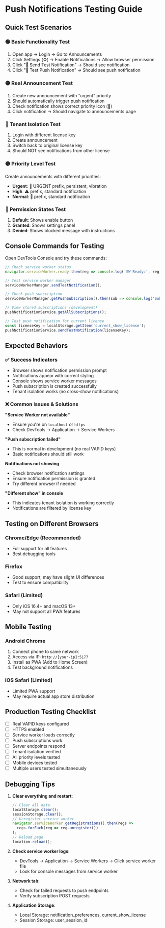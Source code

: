 # Push Notifications Testing Guide

## Quick Test Scenarios

### 🟢 **Basic Functionality Test**
1. Open app → Login → Go to Announcements
2. Click Settings (⚙️) → Enable Notifications → Allow browser permission
3. Click "🧪 Send Test Notification" → Should see notification
4. Click "🚀 Test Push Notification" → Should see push notification

### 🟡 **Real Announcement Test**
1. Create new announcement with "urgent" priority
2. Should automatically trigger push notification
3. Check notification shows correct priority icon (🚨)
4. Click notification → Should navigate to announcements page

### 🔵 **Tenant Isolation Test**
1. Login with different license key
2. Create announcement
3. Switch back to original license key
4. Should NOT see notifications from other license

### 🟣 **Priority Level Test**
Create announcements with different priorities:
- **Urgent**: 🚨 URGENT prefix, persistent, vibration
- **High**: ⚠️ prefix, standard notification
- **Normal**: 📢 prefix, standard notification

### 🔴 **Permission States Test**
1. **Default**: Shows enable button
2. **Granted**: Shows settings panel
3. **Denied**: Shows blocked message with instructions

## Console Commands for Testing

Open DevTools Console and try these commands:

```javascript
// Check service worker status
navigator.serviceWorker.ready.then(reg => console.log('SW Ready:', reg));

// Test service worker manager
serviceWorkerManager.sendTestNotification();

// Check push subscription
serviceWorkerManager.getPushSubscription().then(sub => console.log('Subscription:', sub));

// View stored subscriptions (development)
pushNotificationService.getAllSubscriptions();

// Test push notification for current license
const licenseKey = localStorage.getItem('current_show_license');
pushNotificationService.sendTestNotification(licenseKey);
```

## Expected Behaviors

### ✅ **Success Indicators**
- Browser shows notification permission prompt
- Notifications appear with correct styling
- Console shows service worker messages
- Push subscription is created successfully
- Tenant isolation works (no cross-show notifications)

### ❌ **Common Issues & Solutions**

**"Service Worker not available"**
- Ensure you're on `localhost` or `https`
- Check DevTools → Application → Service Workers

**"Push subscription failed"**
- This is normal in development (no real VAPID keys)
- Basic notifications should still work

**Notifications not showing**
- Check browser notification settings
- Ensure notification permission is granted
- Try different browser if needed

**"Different show" in console**
- This indicates tenant isolation is working correctly
- Notifications are filtered by license key

## Testing on Different Browsers

### Chrome/Edge (Recommended)
- Full support for all features
- Best debugging tools

### Firefox
- Good support, may have slight UI differences
- Test to ensure compatibility

### Safari (Limited)
- Only iOS 16.4+ and macOS 13+
- May not support all PWA features

## Mobile Testing

### Android Chrome
1. Connect phone to same network
2. Access via IP: `http://[your-ip]:5177`
3. Install as PWA (Add to Home Screen)
4. Test background notifications

### iOS Safari (Limited)
- Limited PWA support
- May require actual app store distribution

## Production Testing Checklist

- [ ] Real VAPID keys configured
- [ ] HTTPS enabled
- [ ] Service worker loads correctly
- [ ] Push subscriptions work
- [ ] Server endpoints respond
- [ ] Tenant isolation verified
- [ ] All priority levels tested
- [ ] Mobile devices tested
- [ ] Multiple users tested simultaneously

## Debugging Tips

1. **Clear everything and restart**:
   ```javascript
   // Clear all data
   localStorage.clear();
   sessionStorage.clear();
   // Unregister service worker
   navigator.serviceWorker.getRegistrations().then(regs =>
     regs.forEach(reg => reg.unregister())
   );
   // Reload page
   location.reload();
   ```

2. **Check service worker logs**:
   - DevTools → Application → Service Workers → Click service worker file
   - Look for console messages from service worker

3. **Network tab**:
   - Check for failed requests to push endpoints
   - Verify subscription POST requests

4. **Application Storage**:
   - Local Storage: notification_preferences, current_show_license
   - Session Storage: user_session_id